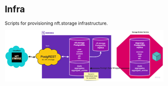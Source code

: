 # Infra

Scripts for provisioning nft.storage infrastructure.

![High level DB Architecture](./nft.storage-db-arch.jpg)
